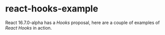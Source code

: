 # react-hooks-example

React 16.7.0-alpha has a _Hooks_ proposal, here are a couple of examples
of _React Hooks_ in action.
